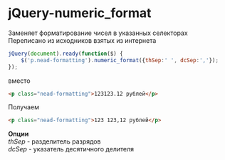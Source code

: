 jQuery-numeric_format
=====================

Заменяет форматирование чисел в указанных селекторах  
Переписано из исходников взятых из интернета


```js
jQuery(document).ready(function($) {
    $('p.nead-formatting').numeric_format({thSep:' ', dcSep:','});
});
```

вместо  
```html
<p class="nead-formatting">123123.12 рублей</p>
```  
Получаем  
```html
<p class="nead-formatting">123 123,12 рублей</p>
```

**Опции**  
*thSep*  - разделитель разрядов  
*dcSep*  - указатель десятичного делителя
